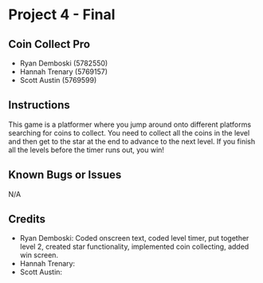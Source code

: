 # Project 4 - Final

## Coin Collect Pro

* Ryan Demboski (5782550)
* Hannah Trenary (5769157)
* Scott Austin (5769599)

## Instructions

This game is a platformer where you jump around onto different platforms searching for coins to collect. You need to collect all the coins in the level and then get to the star at the end to advance to the next level. If you finish all the levels before the timer runs out, you win!

## Known Bugs or Issues
N/A

## Credits
* Ryan Demboski: Coded onscreen text, coded level timer, put together level 2, created star functionality, implemented coin collecting, added win screen.
* Hannah Trenary: 
* Scott Austin: 
